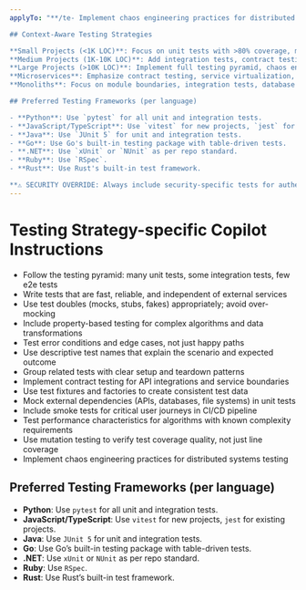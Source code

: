 ```yaml
---
applyTo: "**/te- Implement chaos engineering practices for distributed systems testing

## Context-Aware Testing Strategies

**Small Projects (<1K LOC)**: Focus on unit tests with >80% coverage, minimal integration tests
**Medium Projects (1K-10K LOC)**: Add integration tests, contract testing for APIs, performance tests for critical paths
**Large Projects (>10K LOC)**: Implement full testing pyramid, chaos engineering, mutation testing, end-to-end tests
**Microservices**: Emphasize contract testing, service virtualization, distributed tracing in tests
**Monoliths**: Focus on module boundaries, integration tests, database testing with testcontainers

## Preferred Testing Frameworks (per language)

- **Python**: Use `pytest` for all unit and integration tests.
- **JavaScript/TypeScript**: Use `vitest` for new projects, `jest` for existing projects.
- **Java**: Use `JUnit 5` for unit and integration tests.
- **Go**: Use Go's built-in testing package with table-driven tests.
- **.NET**: Use `xUnit` or `NUnit` as per repo standard.
- **Ruby**: Use `RSpec`.
- **Rust**: Use Rust's built-in test framework.

**⚠️ SECURITY OVERRIDE: Always include security-specific tests for authentication, authorization, input validation, and data sanitization**y,js,ts,java,go,cs,rb,rs}"
---
```


# Testing Strategy-specific Copilot Instructions

- Follow the testing pyramid: many unit tests, some integration tests, few e2e tests
- Write tests that are fast, reliable, and independent of external services
- Use test doubles (mocks, stubs, fakes) appropriately; avoid over-mocking
- Include property-based testing for complex algorithms and data transformations
- Test error conditions and edge cases, not just happy paths
- Use descriptive test names that explain the scenario and expected outcome
- Group related tests with clear setup and teardown patterns
- Implement contract testing for API integrations and service boundaries
- Use test fixtures and factories to create consistent test data
- Mock external dependencies (APIs, databases, file systems) in unit tests
- Include smoke tests for critical user journeys in CI/CD pipeline
- Test performance characteristics for algorithms with known complexity requirements
- Use mutation testing to verify test coverage quality, not just line coverage
- Implement chaos engineering practices for distributed systems testing

## Preferred Testing Frameworks (per language)

- **Python**: Use `pytest` for all unit and integration tests.
- **JavaScript/TypeScript**: Use `vitest` for new projects, `jest` for existing projects.
- **Java**: Use `JUnit 5` for unit and integration tests.
- **Go**: Use Go’s built-in testing package with table-driven tests.
- **.NET**: Use `xUnit` or `NUnit` as per repo standard.
- **Ruby**: Use `RSpec`.
- **Rust**: Use Rust’s built-in test framework.

